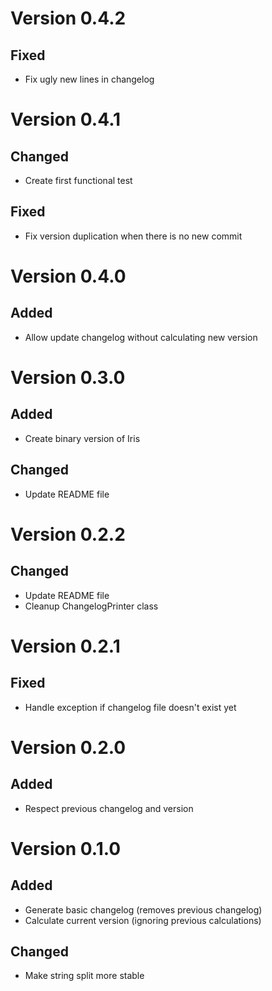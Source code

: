# Version 0.4.2

## Fixed

- Fix ugly new lines in changelog

# Version 0.4.1

## Changed

- Create first functional test

## Fixed

- Fix version duplication when there is no new commit

# Version 0.4.0

## Added

- Allow update changelog without calculating new version

# Version 0.3.0

## Added

- Create binary version of Iris

## Changed

- Update README file

# Version 0.2.2

## Changed

- Update README file
- Cleanup ChangelogPrinter class

# Version 0.2.1


## Fixed

- Handle exception if changelog file doesn't exist yet

# Version 0.2.0

## Added

- Respect previous changelog and version

# Version 0.1.0

## Added

- Generate basic changelog (removes previous changelog)
- Calculate current version (ignoring previous calculations)

## Changed

- Make string split more stable

